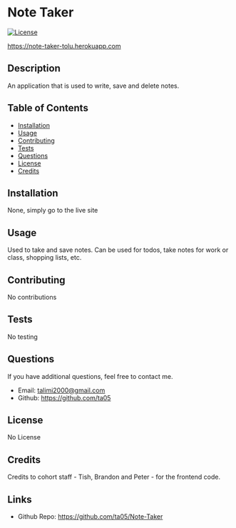#  Note Taker

[![License](https://img.shields.io/badge/license-None-green.svg)](https://shields.io/)

https://note-taker-tolu.herokuapp.com

## Description

An application that is used to write, save and delete notes.

## Table of Contents

-   [Installation](#installation)
-   [Usage](#usage)
-   [Contributing](#contributing)
-   [Tests](#tests)
-   [Questions](#questions)
-   [License](#license)
-   [Credits](#credits)

## Installation

None, simply go to the live site

## Usage

Used to take and save notes. Can be used for todos, take notes for work or class, shopping lists, etc.

## Contributing

No contributions

## Tests

No testing

## Questions

If you have additional questions, feel free to contact me.

-   Email: talimi2000@gmail.com
-   Github: https://github.com/ta05

## License

No License

## Credits

Credits to cohort staff - Tish, Brandon and Peter - for the frontend code.

## Links

-   Github Repo: https://github.com/ta05/Note-Taker

